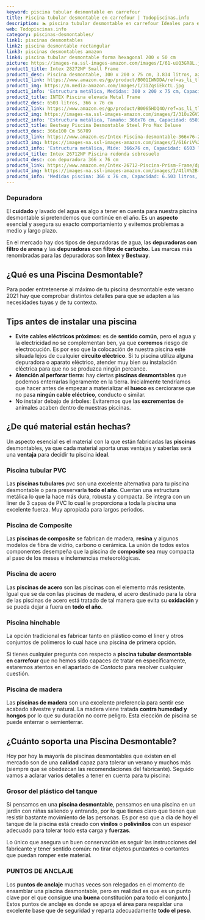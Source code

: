 ```yaml
---
keyword: piscina tubular desmontable en carrefour
title: Piscina tubular desmontable en carrefour | Todopiscinas.info
description: 🏊 piscina tubular desmontable en carrefour Ideales para este verano 2021. Aquí puedes comprar piscina tubular desmontable en carrefour y comparar con otras similares. No dejes escapar piscina tubular desmontable en carrefour a un precio realmente tentador.
web: Todopiscinas.info
category: piscinas-desmontables/
link1: piscinas desmontables
link2: piscina desmontable rectangular
link3: piscinas desmontables amazon
link4: piscina tubular desmontable forma hexagonal 200 x 50 cm
picture: https://images-na.ssl-images-amazon.com/images/I/61-uUQ3GR8L.jpg
product1_title: Intex 28272NP Small Frame
product1_desc: Piscina desmontable, 300 x 200 x 75 cm, 3.834 litros, azul
product1_link: https://www.amazon.es/gp/product/B001IWNDDA/ref=as_li_tl?ie=UTF8&camp=3638&creative=24630&creativeASIN=B001IWNDDA&linkCode=as2&tag=todopiscinas0e-21&linkId=25b9d647487c889cb6ef56ed63f50ca1
product1_img: https://m.media-amazon.com/images/I/31ZqsiEkctL.jpg
product1_info: 'Estructura metálica, Medidas: 300 x 200 x 75 cm, Capacidad: 3.834 litros, Para 6 personas (+ 6 años), Fácil montaje, Forma rectangular'
product2_title: INTEX Piscina elevada Metal Frame
product2_desc: 6503 litros, 366 x 76 cm
product2_link: https://www.amazon.es/gp/product/B0065HDQ4O/ref=as_li_tl?ie=UTF8&camp=3638&creative=24630&creativeASIN=B0065HDQ4O&linkCode=as2&tag=todopiscinas0e-21&linkId=ed2430e3ba564d3527ee103df33ed7b3
product2_img: https://images-na.ssl-images-amazon.com/images/I/31Ou2GV2SAL.jpg
product2_info: 'Estructura metálica, Tamaño: 366x76 cm, Capacidad: 6503 litros, Forma circular, De 4 a 7 personas (+6 años)'
product3_title: Bestway Piscina Desmontable Steel Pro Max Deluxe
product3_desc: 366x100 Cm 56709
product3_link: https://www.amazon.es/Intex-Piscina-desmontable-366x76-28210NP/dp/B0065HDQ4O?__mk_es_ES=%C3%85M%C3%85%C5%BD%C3%95%C3%91&crid=25UQGV9HG2INI&dchild=1&keywords=piscinas+desmontables&qid=1615854176&sprefix=piscinas+dem%2Caps%2C201&sr=8-5&linkCode=ll1&tag=todopiscinas0e-21&linkId=34f200977c6cbaab1f3f4d9ac0e64755&language=es_ES&ref_=as_li_ss_tl
product3_img: https://images-na.ssl-images-amazon.com/images/I/616riV%2BiY3L.jpg
product3_info: 'Estructura metálica, Mide: 366x76 cm, Capacidad: 6503 litros, De 4 a 7 personas mayores de 6 años, Forma circular, Tecnología Super-Tough'
product4_title: Intex 26712NP Piscina redonda sobresuelo
product4_desc: con depuradora 366 x 76 cm
product4_link: https://www.amazon.es/Intex-26712-Piscina-Prism-Frame/dp/B07FB823GL?__mk_es_ES=%C3%85M%C3%85%C5%BD%C3%95%C3%91&dchild=1&keywords=piscinas+desmontables+con+depuradora&qid=1615936418&sr=8-5&linkCode=ll1&tag=todopiscinas0e-21&linkId=d98699de7830cd471766fa1daa36de34&language=es_ES&ref_=as_li_ss_tl
product4_img: https://images-na.ssl-images-amazon.com/images/I/41lX%2B-YpibL.jpg
product4_info: 'Medidas piscina: 366 x 76 cm, Capacidad: 6.503 litros, Incluye depuradora de cartucha A, Lona resistente triple capa'
---
```




### Depuradora

El **cuidado** y lavado del agua es algo a tener en cuenta para nuestra piscina desmontable si pretendemos que continúe en el año. Es un **aspecto** esencial y asegura su exacto comportamiento y evitemos problemas a medio y largo plazo.

En el mercado hay dos tipos de depuradoras de agua, las **depuradoras con filtro de arena** y  las **depuradoras** **con filtro de cartucho.** Las marcas más renombradas para las depuradoras son **Intex** y **Bestway**.
## ¿Qué es una Piscina Desmontable?



Para poder entretenerse al máximo de tu piscina desmontable este verano 2021 hay que comprobar distintos detalles para que se adapten a las necesidades tuyas y de tu contexto.


## Tips antes de instalar una piscina



*   **Evite cables eléctricos próximos**: es de **sentido común**, pero el agua y la electricidad no se complementan ben, ya que **corremos** riesgo de electrocución. Es por eso que la colocación de nuestra piscina esté situada lejos de cualquier **circuito eléctrico**. Si tu piscina utiliza alguna depuradora o aparato eléctrico, atender muy bien su instalación eléctrica para que no se produzca ningún percance.
*   **Atención al perforar tierra:** hay ciertas **piscinas desmontables** que podemos enterrarlas ligeramente en la tierra. Inicialmente tendríamos que hacer antes de empezar a materializar el **hueco** es cerciorarse que no pasa **ningún cable eléctrico**, conducto o similar.
*   No instalar debajo de árboles: Evitaremos que las **excrementos** de animales acaben dentro de nuestras piscinas.


## ¿De qué material están hechas?

Un aspecto esencial es el material con la que están fabricadas las **piscinas** desmontables, ya que cada material aporta unas ventajas y saberlas  será una **ventaja** para decidir tu piscina **ideal**.


### Piscina tubular PVC

Las **piscinas tubulares** pvc son una excelente alternativa para tu piscina desmontable o para preservarla **todo el año**. Cuentan una estructura metálica lo que la hace más dura, robusta y compacta. Se integra con un liner de 3 capas de PVC lo cual le proporciona a toda la piscina una excelente fuerza. Muy apropiada para largos periodos.


### Piscina de Composite

Las **piscinas de composite** se fabrican de madera, **resina** y algunos modelos de fibra de vidrio, carbono o cerámica. La unión de todos estos componentes desempeña que la piscina de **composite** sea muy compacta al paso de los meses e inclemencias meteorológicas.


### Piscina de acero

Las **piscinas de acero** son las piscinas con el elemento más resistente. Igual que se da con las piscinas de madera, el acero destinado para la obra de las piscinas de acero está tratado de tal manera que evita su **oxidación** y se pueda dejar a fuera en **todo el año**.


### Piscina hinchable

 La opción tradicional es fabricar tanto en plástico como el liner y otros conjuntos de polímeros lo cual hace una piscina de primera opción.

Si tienes cualquier pregunta con respecto a **piscina tubular desmontable en carrefour** que no hemos sido capaces de tratar en específicamente, estaremos atentos en el apartado de _Contacto_ para resolver cualquier cuestión.


### Piscina de madera

Las **piscinas de madera** son una excelente preferencia para sentir ese acabado silvestre y natural. La madera viene tratada **contra humedad y hongos** por lo que su duración no corre peligro. Esta elección de piscina se puede enterrar o semienterrar.


## ¿Cuánto soporta una Piscina Desmontable?

Hoy por hoy la mayoría de piscinas desmontables que existen en el mercado son de una **calidad** capaz para tolerar un verano y muchos más (siempre que se obedezcan las recomendaciones del fabricante). Seguido vamos a aclarar varios detalles a tener en cuenta para tu piscina:


### Grosor del plástico del tanque

Si pensamos en una **piscina desmontable**, pensamos en una piscina en un jardín con niñas saliendo y entrando, por lo que tienes claro que tienen que resistir bastante movimiento de las personas. Es por eso que a día de hoy el tanque de la piscina está creado con **vinilos** o **polivinilos** con un espesor adecuado para tolerar todo esta carga y **fuerzas**.

Lo único que asegura un	 buen conservación es seguir las instrucciones del fabricante y tener sentido común: no tirar objetos punzantes o cortantes que puedan romper este material.


### PUNTOS DE ANCLAJE

Los **puntos de anclaje** muchas veces son relegados en el momento de ensamblar una piscina desmontable, pero en realidad es que es un punto clave por el que consigue una **buena** constitución para todo el conjunto.| Estos puntos de anclaje es donde se apoya el área para respaldar una excelente base que de seguridad y reparta adecuadamente **todo el peso**.

<stats-list :link1=link1 :link2=link2 :link3=link3 :link4=link4 :category=category></stats-list>

<brand-panel :title=product1_title :desc=product1_desc :img=product1_img :link=product1_link></brand-panel>

<external-banner></external-banner>
